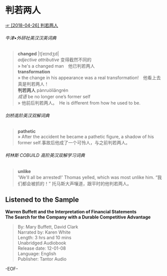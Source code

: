 # 判若两人  
[☞ [2018-04-26] 判若两人 ](https://mp.weixin.qq.com/s/hLeyJpLYwnYGqEfoz1YhHw)    
  
###### 牛津•外研社英汉汉英词典  
>**changed** |tʃeɪndʒd|  
*adjective attributive*  变得截然不同的  
» he's a changed man　他已判若两人  
**transformation**  
» the change in his appearance was a real transformation!　他看上去真是判若两人！  
**判若两人** pànruòliǎngrén  
*成语* be no longer one’s former self  
» 他前后判若两人。　He is different from how he used to be.  
  
  
###### 剑桥高阶英汉双解词典  
>**pathetic**  
» After the accident he became a pathetic figure, a shadow of his former self.事故后他成了一个可怜人，与之前判若两人。  
  
###### 柯林斯 COBUILD 高阶英汉双解学习词典  
>**unlike**  
'We'll all be arrested!' Thomas yelled, which was most unlike him. “我们都会被抓的！” 托马斯大声嚷道，跟平时的他判若两人。  
  
  
## Listened to the Sample  
**Warren Buffett and the Interpretation of Financial Statements  
The Search for the Company with a Durable Competitive Advantage**  
>By: Mary Buffett, David Clark  
Narrated by: Karen White  
Length: 3 hrs and 10 mins  
Unabridged Audiobook  
Release date: 12-01-08  
Language: English  
Publisher: Tantor Audio  
  
-EOF-  
